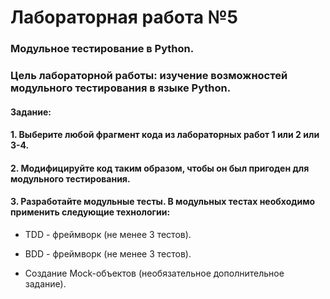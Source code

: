 # Лабораторная работа №5

### Модульное тестирование в Python.

### Цель лабораторной работы: изучение возможностей модульного тестирования в языке Python.

#### Задание:

#### 1. Выберите любой фрагмент кода из лабораторных работ 1 или 2 или 3-4.

#### 2. Модифицируйте код таким образом, чтобы он был пригоден для модульного тестирования.

#### 3. Разработайте модульные тесты. В модульных тестах необходимо применить следующие технологии:

- TDD - фреймворк (не менее 3 тестов).

- BDD - фреймворк (не менее 3 тестов).

- Создание Mock-объектов (необязательное дополнительное задание).


